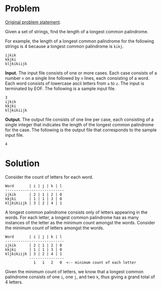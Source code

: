 # Problem

[Original problem statement](https://www.urionlinejudge.com.br/judge/en/problems/view/1503).

Given a set of strings, find the length of a longest common
palindrome.

For example, the length of a longest common palindrome for the
following strings is 4 because a longest common palindrome is `kikj`.

```
ijkik
kkjki
kljkikiijk
```

**Input.**
The input file consists of one or more cases.  Each case consists of a
number `n` on a single line followed by `n` lines, each consisting of
a word.  Each word consists of lowercase ascii letters from `a` to
`z`.  The input is terminated by EOF.  The following is a sample input
file.

```
3
ijkik
kkjki
kljkikiijk
```

**Output.**
The output file consists of one line per case, each consisting of a
single integer that indicates the length of the longest common
palindrome for the case.
The following is the output file that corresponds to the sample input
file.

```
4
```

# Solution

Consider the count of letters for each word.

```
Word       | i | j | k | l
---------------------------
ijkik      | 2 | 1 | 2 | 0
kkjki      | 1 | 1 | 3 | 0
kljkikiijk | 3 | 2 | 4 | 1
```

A longest common palindrome consists only of letters appearing in the
words.  For each letter, a longest common palindrome has as many
instances of the letter as the minimum count amongst the words.
Consider the minimum count of letters amongst the words.

```
Word       | i | j | k | l
---------------------------
ijkik      | 2 | 1 | 2 | 0
kkjki      | 1 | 1 | 3 | 0
kljkikiijk | 3 | 2 | 4 | 1
           ----------------
             1   1   2   0  <-- minimum count of each letter
```

Given the minimum count of letters, we know that a longest common
palindrome consists of one `i`, one `j`, and two `k`, thus giving a
grand total of 4 letters.
